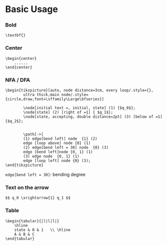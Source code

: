 # Basic Usage

### Bold
`\textbf{}`
### Center
```
\begin{center}
	......
\end{center}
```
### NFA / DFA
``` 
\begin{tikzpicture}[auto, node distance=3cm, every loop/.style={},
		ultra thick,main node/.style={circle,draw,font=\sffamily\Large\bfseries}]
    
		\node[initial text =, initial, state] (1) {$q_0$};
		\node[state] (2) [right of =1] { $q_1$};
		\node[state, accepting, double distance=2pt] (3) [below of =1] {$q_2$};
    
    
		\path[->]
		(1) edge[bend left] node  {1} (2)
		edge [loop above] node {0} (1)
		(2) edge[bend left = 30] node  {0} (3)
		edge [bend left]node {0, 1} (1)
		(3) edge node  {0, 1} (1)
		edge [loop left] node {0} (3);
\end{tikzpicture}
```
`edge[bend left = 30]`: bending degree

### Text on the arrow 
```
$$ q_0 \xrightarrow{1} q_1 $$
```

### Table 
```
\begin{tabular}{|l|l|l|}
	\hline
	state & 0 & 1   \\ \hline
	A & B & C
\end{tabular}
```
